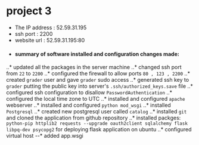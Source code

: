 # project 3

* The IP address : 52.59.31.195
* ssh port	 : 2200
* website url	 : 52.59.31.195:80
* #### summary of software installed and configuration changes made:

 ..* updated all the packages in the server machine
 ..* changed ssh port from `22` to `2200`
 ..* configured the firewall to allow ports `80 , 123 , 2200`
 ..* created `grader` user and gave `grader` sudo access
 ..* generated ssh key to `grader` putting the public key into server's `.ssh/authorized_keys.save` file
 ..* configured ssh configuration to disallow `PasswordAuthentication`
 ..* configured the local time zone to UTC
 ..* installed and configured `apache` webserver
 ..* installed and configured `python mod_wsgi`
 ..* installed `Postgresql`
 ..* created new postgresql user called `catalog`
 ..* installed `git` and cloned the application from github repository
 ..* installed packges: `python-pip httplib2 requests --upgrade oauth2client sqlalchemy flask libpq-dev psycopg2` for deploying  flask application on ubuntu
 ..* configured virtual host
 --* added app.wsgi
